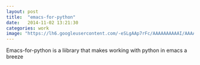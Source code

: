 ```yaml
---
layout: post
title:  "emacs-for-python"
date:   2014-11-02 13:21:30
categories: work
image: "https://lh6.googleusercontent.com/-eSLgAAp7rFc/AAAAAAAAAAI/AAAAAAAAAEM/0BDnCNyReVg/photo.jpg"
---
```


Emacs-for-python is a liibrary that makes working with python in emacs a breeze